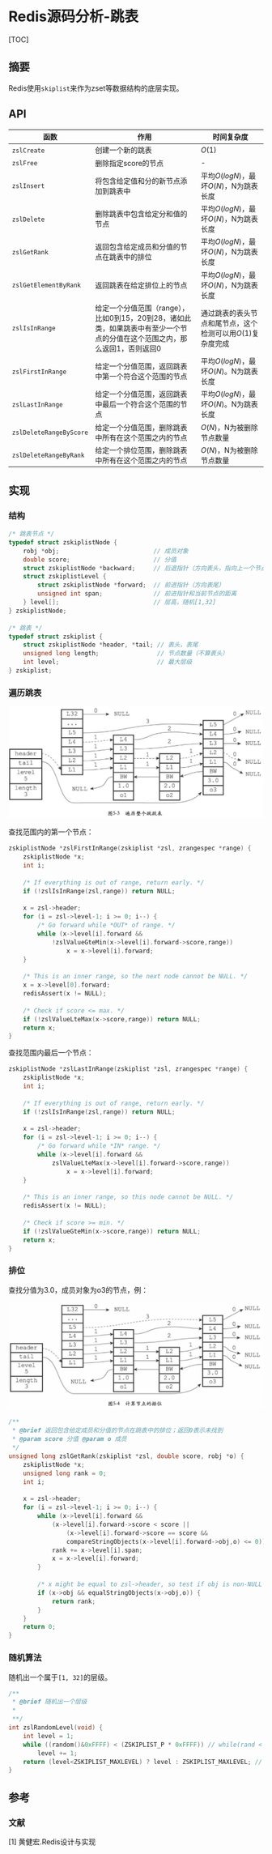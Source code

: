 # Redis源码分析-跳表

[TOC]



## 摘要

Redis使用`skiplist`来作为zset等数据结构的底层实现。



## API

| 函数                    | 作用                                                         | 时间复杂度                                                 |
| ----------------------- | ------------------------------------------------------------ | ---------------------------------------------------------- |
| `zslCreate`             | 创建一个新的跳表                                             | $O(1)$                                                     |
| `zslFree`               | 删除指定score的节点                                          | -                                                          |
| `zslInsert`             | 将包含给定值和分的新节点添加到跳表中                         | 平均$O(logN)$，最坏$O(N)$，N为跳表长度                     |
| `zslDelete`             | 删除跳表中包含给定分和值的节点                               | 平均$O(logN)$，最坏$O(N)$，N为跳表长度                     |
| `zslGetRank`            | 返回包含给定成员和分值的节点在跳表中的排位                   | 平均$O(logN)$，最坏$O(N)$，N为跳表长度                     |
| `zslGetElementByRank`   | 返回跳表在给定排位上的节点                                   | 平均$O(logN)$，最坏$O(N)$，N为跳表长度                     |
| `zslIsInRange`          | 给定一个分值范围（range），比如0到15，20到28，诸如此类，如果跳表中有至少一个节点的分值在这个范围之内，那么返回1，否则返回0 | 通过跳表的表头节点和尾节点，这个检测可以用$O(1)$复杂度完成 |
| `zslFirstInRange`       | 给定一个分值范围，返回跳表中第一个符合这个范围的节点         | 平均$O(logN)$，最坏$O(N)$。N为跳表长度                     |
| `zslLastInRange`        | 给定一个分值范围，返回跳表中最后一个符合这个范围的节点       | 平均$O(logN)$，最坏$O(N)$。N为跳表长度                     |
| `zslDeleteRangeByScore` | 给定一个分值范围，删除跳表中所有在这个范围之内的节点         | $O(N)$，N为被删除节点数量                                  |
| `zslDeleteRangeByRank`  | 给定一个排位范围，删除跳表中所有在这个范围之内的节点         | $O(N)$，N为被删除节点数量                                  |



## 实现

### 结构

```c
/* 跳表节点 */
typedef struct zskiplistNode {
    robj *obj;                          // 成员对象
    double score;                       // 分值
    struct zskiplistNode *backward;     // 后退指针（方向表头，指向上一个节点）
    struct zskiplistLevel {
        struct zskiplistNode *forward;  // 前进指针（方向表尾）
        unsigned int span;              // 前进指针和当前节点的距离
    } level[];                          // 层高，随机[1,32]
} zskiplistNode;

/* 跳表 */
typedef struct zskiplist {
    struct zskiplistNode *header, *tail; // 表头，表尾
    unsigned long length;                // 节点数量（不算表头）
    int level;                           // 最大层级
} zskiplist;
```

### 遍历跳表

![redis_skiplist_range](res/redis_skiplist_range.png)

查找范围内的第一个节点：

```c
zskiplistNode *zslFirstInRange(zskiplist *zsl, zrangespec *range) {
    zskiplistNode *x;
    int i;

    /* If everything is out of range, return early. */
    if (!zslIsInRange(zsl,range)) return NULL;

    x = zsl->header;
    for (i = zsl->level-1; i >= 0; i--) {
        /* Go forward while *OUT* of range. */
        while (x->level[i].forward &&
            !zslValueGteMin(x->level[i].forward->score,range))
                x = x->level[i].forward;
    }

    /* This is an inner range, so the next node cannot be NULL. */
    x = x->level[0].forward;
    redisAssert(x != NULL);

    /* Check if score <= max. */
    if (!zslValueLteMax(x->score,range)) return NULL;
    return x;
}
```

查找范围内最后一个节点：

```c
zskiplistNode *zslLastInRange(zskiplist *zsl, zrangespec *range) {
    zskiplistNode *x;
    int i;

    /* If everything is out of range, return early. */
    if (!zslIsInRange(zsl,range)) return NULL;

    x = zsl->header;
    for (i = zsl->level-1; i >= 0; i--) {
        /* Go forward while *IN* range. */
        while (x->level[i].forward &&
            zslValueLteMax(x->level[i].forward->score,range))
                x = x->level[i].forward;
    }

    /* This is an inner range, so this node cannot be NULL. */
    redisAssert(x != NULL);

    /* Check if score >= min. */
    if (!zslValueGteMin(x->score,range)) return NULL;
    return x;
}
```

### 排位

查找分值为3.0，成员对象为o3的节点，例：

![redis_skiplist_sort](res/redis_skiplist_sort.png)



```c++
/**
 * @brief 返回包含给定成员和分值的节点在跳表中的排位；返回0表示未找到
 * @param score 分值 @param o 成员
 */
unsigned long zslGetRank(zskiplist *zsl, double score, robj *o) {
    zskiplistNode *x;
    unsigned long rank = 0;
    int i;

    x = zsl->header;
    for (i = zsl->level-1; i >= 0; i--) {
        while (x->level[i].forward &&
            (x->level[i].forward->score < score ||
                (x->level[i].forward->score == score &&
                compareStringObjects(x->level[i].forward->obj,o) <= 0))) {
            rank += x->level[i].span;
            x = x->level[i].forward;
        }

        /* x might be equal to zsl->header, so test if obj is non-NULL */
        if (x->obj && equalStringObjects(x->obj,o)) {
            return rank;
        }
    }
    return 0;
}
```

### 随机算法

随机出一个属于`[1, 32]`的层级。

```c
/**
 * @brief 随机出一个层级
 * 
 **/
int zslRandomLevel(void) {
    int level = 1;
    while ((random()&0xFFFF) < (ZSKIPLIST_P * 0xFFFF)) // while(rand < 0.25) { lvl++; }
        level += 1;
    return (level<ZSKIPLIST_MAXLEVEL) ? level : ZSKIPLIST_MAXLEVEL; // level : 32
}
```



## 参考

### 文献

[1] 黄健宏.Redis设计与实现
